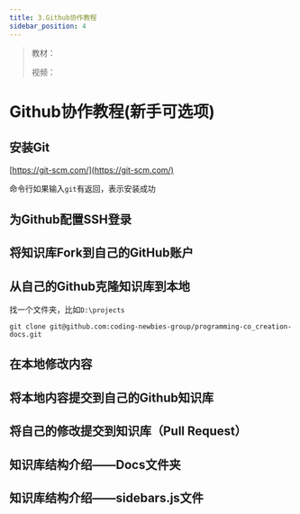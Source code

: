 ```yaml
---
title: 3.Github协作教程
sidebar_position: 4
---
```


> 教材：
>
> 视频：

# Github协作教程(新手可选项)


## 安装Git

[https://git-scm.com/](https://git-scm.com/)

命令行如果输入`git`有返回，表示安装成功



## 为Github配置SSH登录



## 将知识库Fork到自己的GitHub账户





## 从自己的Github克隆知识库到本地

找一个文件夹，比如`D:\projects`

```shell
git clone git@github.com:coding-newbies-group/programming-co_creation-docs.git
```



## 在本地修改内容



## 将本地内容提交到自己的Github知识库



## 将自己的修改提交到知识库（Pull Request）



## 知识库结构介绍——Docs文件夹



## 知识库结构介绍——sidebars.js文件
